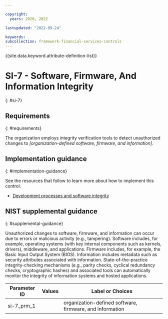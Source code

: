 ```yaml
---

copyright:
  years: 2020, 2022

lastupdated: "2022-09-24"

keywords: 
subcollection: framework-financial-services-controls
---
```


{{site.data.keyword.attribute-definition-list}}

         
# SI-7 - Software, Firmware, And Information Integrity
{: #si-7}

## Requirements
{: #requirements}

The organization employs integrity verification tools to detect unauthorized changes to _[organization-defined software, firmware, and information]_.

## Implementation guidance
{: #implementation-guidance}

See the resources that follow to learn more about how to implement this control.

- [Development processes and software integrity](/docs/framework-financial-services?topic=framework-financial-services-shared-development-processes)

## NIST supplemental guidance
{: #supplemental-guidance}

Unauthorized changes to software, firmware, and information can occur due to errors or malicious activity (e.g., tampering). Software includes, for example, operating systems (with key internal components such as kernels, drivers), middleware, and applications. Firmware includes, for example, the Basic Input Output System (BIOS). Information includes metadata such as security attributes associated with information. State-of-the-practice integrity-checking mechanisms (e.g., parity checks, cyclical redundancy checks, cryptographic hashes) and associated tools can automatically monitor the integrity of information systems and hosted applications.

| Parameter ID | Values | Label or Choices |
|---|---|---|
| si-7_prm_1 |  | organization-defined software, firmware, and information |

